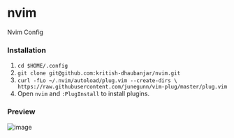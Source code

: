 # nvim
Nvim Config

### Installation
1. `cd $HOME/.config`
2. `git clone git@github.com:kritish-dhaubanjar/nvim.git`
3. `curl -fLo ~/.nvim/autoload/plug.vim --create-dirs \
    https://raw.githubusercontent.com/junegunn/vim-plug/master/plug.vim`
5.  Open `nvim` and `:PlugInstall` to install plugins.

### Preview
![image](https://user-images.githubusercontent.com/25634165/154422823-dd8213c0-e2a4-49e1-9177-0c6092e2ff83.png)
